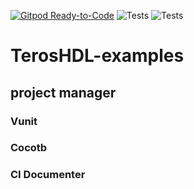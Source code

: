 [![Gitpod Ready-to-Code](https://img.shields.io/badge/Gitpod-ready--to--code-blue?logo=gitpod)](https://gitpod.io/#https://github.com/TerosTechnology/teroshdl-examples)
![Tests](https://github.com/TerosTechnology/teroshdl-examples/workflows/Test_examples/badge.svg?event=push)
![Tests](https://github.com/smgl9/TerosTechnology/teroshdl-examples/documenter_ci/badge.svg?event=push)

# TerosHDL-examples

## project manager

### Vunit


### Cocotb


### CI Documenter